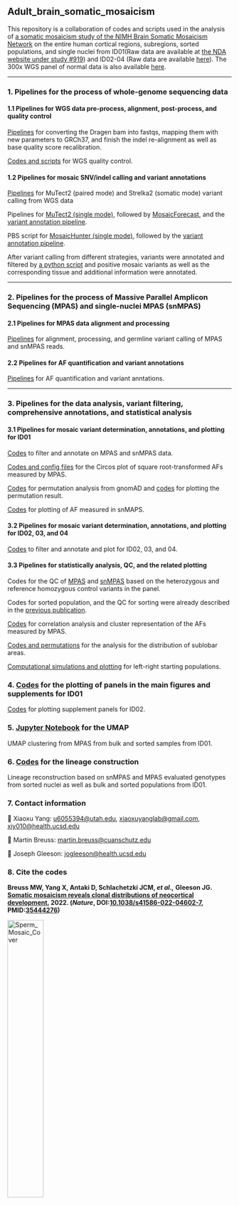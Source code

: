 ## Adult_brain_somatic_mosaicism

This repository is a collaboration of codes and scripts used in the analysis of [a somatic mosaicism study of the NIMH Brain Somatic Mosaicism Network](https://bsmn.synapse.org/Explore/Studies/DetailsPage?id=syn22269661) on the entire human cortical regions, subregions, sorted populations, and single nuclei from ID01(Raw data are available at [the NDA website under study #919](https://nda.nih.gov/study.html?id=919)) and ID02-04 (Raw data are available [here](https://trace.ncbi.nlm.nih.gov/Traces/study/?acc=PRJNA736951&o=acc_s%3Aa)). The 300x WGS panel of normal data is also available [here](https://trace.ncbi.nlm.nih.gov/Traces/study/?acc=PRJNA660493&o=acc_s%3Aa).

-----------------------------------

### 1. Pipelines for the process of whole-genome sequencing data
#### 1.1 Pipelines for WGS data pre-process, alignment, post-process, and quality control
[Pipelines](https://github.com/shishenyxx/Adult_brain_somatic_mosaicism/tree/master/pipelines/WGS_processing_pipeline) for converting the Dragen bam into fastqs, mapping them with new parameters to GRCh37, and finish the indel re-alignment as well as base quality score recalibration.

[Codes and scripts](https://github.com/shishenyxx/Adult_brain_somatic_mosaicism/tree/master/plotting/QC) for WGS quality control.

#### 1.2 Pipelines for mosaic SNV/indel calling and variant annotations
[Pipelines](https://github.com/shishenyxx/Adult_brain_somatic_mosaicism/tree/master/pipelines/WGS_SNV_indel_calling_pipeline/Mutect2_PM_Strelka2) for MuTect2 (paired mode) and Strelka2 (somatic mode) variant calling from WGS data

Pipelines for [MuTect2 (single mode)](https://github.com/shishenyxx/Adult_brain_somatic_mosaicism/tree/master/pipelines/WGS_SNV_indel_calling_pipeline/Mutect2_single_mode), followed by [MosaicForecast](https://github.com/shishenyxx/Adult_brain_somatic_mosaicism/tree/master/pipelines/WGS_SNV_indel_calling_pipeline/MosaicForecast_pipeline), and the [variant annotation pipeline](https://github.com/shishenyxx/PASM/tree/master/Snakemake_pipeline).

PBS script for [MosaicHunter (single mode)](https://github.com/shishenyxx/Adult_brain_somatic_mosaicism/tree/master/pipelines/WGS_SNV_indel_calling_pipeline/MosaicHunter_single_mode_pipeline), followed by the [variant annotation pipeline](https://github.com/shishenyxx/PASM/tree/master/Snakemake_pipeline).

After variant calling from different strategies, variants were annotated and filtered by [a python script](https://github.com/shishenyxx/Adult_brain_somatic_mosaicism/blob/master/pipelines/WGS_SNV_indel_calling_pipeline/Filter_and_annotate_candidate_mosaic_variants.py) and positive mosaic variants as well as the corresponding tissue and additional information were annotated.

-----------------------------------

### 2. Pipelines for the process of Massive Parallel Amplicon Sequencing (MPAS) and single-nuclei MPAS (snMPAS)
#### 2.1 Pipelines for MPAS data alignment and processing
[Pipelines](https://github.com/shishenyxx/Adult_brain_somatic_mosaicism/tree/master/pipelines/MPAS_and_snMPAS_processing_pipeline) for alignment, processing, and germline variant calling of MPAS and snMPAS reads.

#### 2.2 Pipelines for AF quantification and variant annotations
[Pipelines](https://github.com/shishenyxx/PASM/tree/master/Snakemake_pipeline) for AF quantification and variant anntations.

-----------------------------------

### 3. Pipelines for the data analysis, variant filtering, comprehensive annotations, and statistical analysis
#### 3.1 Pipelines for mosaic variant determination, annotations, and plotting for ID01
[Codes](https://github.com/shishenyxx/Adult_brain_somatic_mosaicism/blob/master/pipelines/Codes_for_mosaic_variant_annotations_after_MPAS.py) to filter and annotate on MPAS and snMPAS data.

[Codes and config files](https://github.com/shishenyxx/Adult_brain_somatic_mosaicism/tree/master/plotting/circos) for the Circos plot of square root-transformed AFs measured by MPAS.

[Codes](https://github.com/shishenyxx/Adult_brain_somatic_mosaicism/tree/master/permutation) for permutation analysis from gnomAD and [codes](https://github.com/shishenyxx/Adult_brain_somatic_mosaicism/blob/master/plotting/Genomic_enrichment/Plot_enrichment.r) for plotting the permutation result.

[Codes](https://github.com/shishenyxx/Adult_brain_somatic_mosaicism/blob/master/plotting/Supplement_data_single_cell/AF_for_single_cell.r) for plotting of AF measured in snMAPS.

#### 3.2 Pipelines for mosaic variant determination, annotations, and plotting for ID02, 03, and 04
[Codes](https://github.com/shishenyxx/Adult_brain_somatic_mosaicism/blob/master/plotting/4dbsm_final_data_vali_new_data11.py) to filter and annotate and plot for ID02, 03, and 04.

#### 3.3 Pipelines for statistically analysis, QC, and the related plotting
Codes for the QC of [MPAS](https://github.com/shishenyxx/Adult_brain_somatic_mosaicism/blob/master/plotting/QC/Plot_MPAS_het_and_ref_homo_controls.r) and [snMPAS](https://github.com/shishenyxx/Adult_brain_somatic_mosaicism/blob/master/plotting/QC/Plot_snMPAS_het_and_ref_homo_controls.r) based on the heterozygous and reference homozygous control variants in the panel.

Codes for sorted population, and the QC for sorting were already described in the [previous publication](https://science.sciencemag.org/content/366/6469/1134/tab-pdf).

[Codes](https://github.com/shishenyxx/Adult_brain_somatic_mosaicism/blob/master/plotting/Correlation_clustering/corr_clustermap.py) for correlation analysis and cluster representation of the AFs measured by MPAS.

[Codes and permutations](https://github.com/shishenyxx/Adult_brain_somatic_mosaicism/tree/master/sub_lobar_permutation) for the analysis for the distribution of sublobar areas.

[Computational simulations and plotting](https://github.com/shishenyxx/Adult_brain_somatic_mosaicism/tree/master/plotting/Left_right_founder_estimation) for left-right starting populations.

### 4. [Codes](https://github.com/shishenyxx/Adult_brain_somatic_mosaicism/blob/master/plotting/Codes_for_plotting_main_figure_panels_based_on_MPAS_and_snMPAS_annotation.py) for the plotting of panels in the main figures and supplements for ID01

[Codes](https://github.com/shishenyxx/Adult_brain_somatic_mosaicism/blob/master/plotting/4dbsm_final_data_vali_new_data_LIBD02.py) for plotting supplement panels for ID02.

### 5. [Jupyter Notebook](https://github.com/shishenyxx/Adult_brain_somatic_mosaicism/blob/master/umap/4dbsm_umap.ipynb) for the UMAP
UMAP clustering from MPAS from bulk and sorted samples from ID01.

### 6. [Codes](https://github.com/shishenyxx/Adult_brain_somatic_mosaicism/blob/master/Lineage_construction/lineage_construction.py) for the lineage construction
Lineage reconstruction based on snMPAS and MPAS evaluated genotypes from sorted nuclei as well as bulk and sorted populations from ID01.

### 7. Contact information

:email: Xiaoxu Yang: [u6055394@utah.edu](mailto:u6055394@utah.edu), [xiaoxuyanglab@gmail.com](mailto:xiaoxuyanglab@gmail.com), [xiy010@health.ucsd.edu](mailto:xiy010@health.ucsd.edu)

:email: Martin Breuss: [martin.breuss@cuanschutz.edu](mailto:martin.breuss@cuanschutz.edu)

:email: Joseph Gleeson: [jogleeson@health.ucsd.edu](mailto:jogleeson@health.ucsd.edu)

### 8. Cite the codes

<b>Breuss MW, Yang X, Antaki D, Schlachetzki JCM, <i>et al.,</i> Gleeson JG. [Somatic mosaicism reveals clonal distributions of neocortical development.](https://www.nature.com/articles/s41586-022-04602-7) 2022. (<i>Nature</i>, DOI:[10.1038/s41586-022-04602-7](https://doi.org/10.1038/s41586-022-04602-7),  PMID:[35444276](https://pubmed.ncbi.nlm.nih.gov/35444276/))</b>


<img src="https://user-images.githubusercontent.com/17311837/223878022-1b92c9b1-6a9b-481e-be1d-6d1fbdd66668.png" alt="Sperm_Mosaic_Cover" width=40%> 

